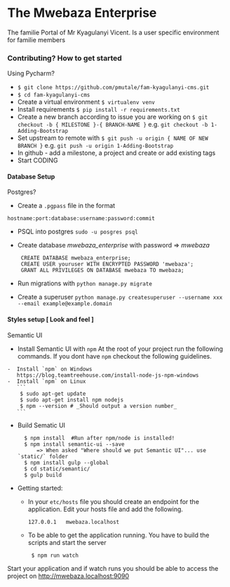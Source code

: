 # The Mwebaza Enterprise
The familie Portal of Mr Kyagulanyi Vicent. Is a user specific environment for familie members 

### Contributing? How to get started 
Using Pycharm? 
  -  `$ git clone https://github.com/pmutale/fam-kyagulanyi-cms.git`
  -  `$ cd fam-kyagulanyi-cms`
  -  Create a virtual environment `$ virtualenv venv`
  -  Install requirements `$ pip install -r requirements.txt`
  -  Create a new branch according to issue you are working on `$ git checkout -b { MILESTONE }-{ BRANCH-NAME }` e.g. `git checkout -b 1-Adding-Bootstrap`
  -  Set upstream to remote with `$ git push -u origin { NAME OF NEW BRANCH }` e.g. `git push -u origin 1-Adding-Bootstrap`
  -  In github - add a milestone, a project and create or add existing tags
  -  Start CODING

#### Database Setup
Postgres?
  -  Create a `.pgpass` file in the format
 
  ```hostname:port:database:username:password:commit```
  -  PSQL into postgres `sudo -u posgres psql`
  -  Create database *mwebaza_enterprise* with password => _mwebaza_
     ```
      CREATE DATABASE mwebaza_enterprise;
      CREATE USER youruser WITH ENCRYPTED PASSWORD 'mwebaza';
      GRANT ALL PRIVILEGES ON DATABASE mwebaza TO mwebaza;
      ```
    
  -  Run migrations with `python manage.py migrate`
  -  Create a superuser `python manage.py createsuperuser --username xxx --email example@example.domain`

#### Styles setup [ Look and feel ]
Semantic UI

  -  Install Semantic UI with `npm`
    At the root of your project run the following commands. If you dont have `npm` checkout the
    following guidelines.
    
    -  Install `npm` on Windows 
       https://blog.teamtreehouse.com/install-node-js-npm-windows
    -  Install `npm` on Linux
       ```
        $ sudo apt-get update
        $ sudo apt-get install npm nodejs
        $ npm --version # _Should output a version number_
       ```
   -  Build Sematic UI 
      ```
        $ npm install  #Run after npm/node is installed!
        $ npm install semantic-ui --save
            => When asked "Where should we put Semantic UI"... use `static/` folder
        $ npm install gulp --global
        $ cd static/semantic/
        $ gulp build
      ```
  -  Getting started:
      -  In your `etc/hosts` file you should create an endpoint for the application. Edit your hosts
         file and add the following.
        
         `127.0.0.1   mwebaza.localhost`
      
      -  To be able to get the application running. You have to build the scripts and start the server
         ```
          $ npm run watch
         ```

Start your application and if watch runs you should be able to access the project on http://mwebaza.localhost:9090

